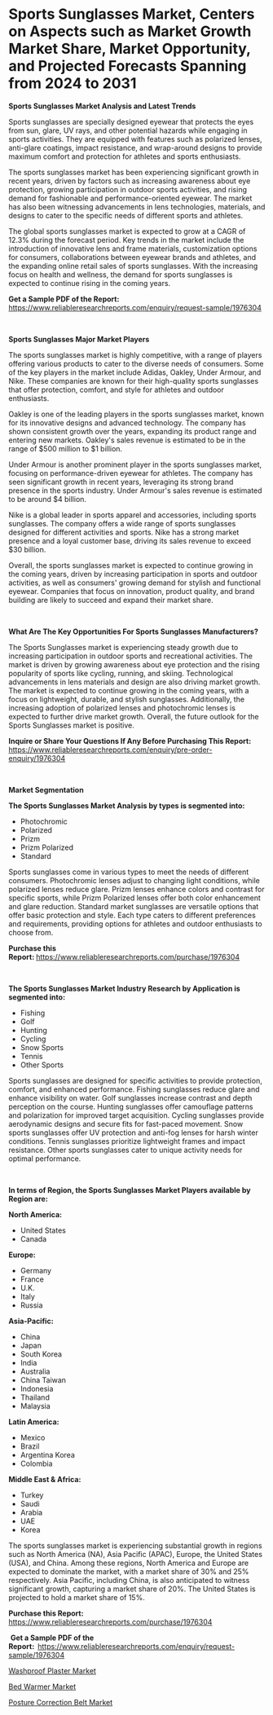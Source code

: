 <p><h1>Sports Sunglasses Market, Centers on Aspects such as Market Growth Market Share, Market Opportunity, and Projected Forecasts Spanning from 2024 to 2031</h1></p><p><strong>Sports Sunglasses Market Analysis and Latest Trends</strong></p>
<p><p>Sports sunglasses are specially designed eyewear that protects the eyes from sun, glare, UV rays, and other potential hazards while engaging in sports activities. They are equipped with features such as polarized lenses, anti-glare coatings, impact resistance, and wrap-around designs to provide maximum comfort and protection for athletes and sports enthusiasts.</p><p>The sports sunglasses market has been experiencing significant growth in recent years, driven by factors such as increasing awareness about eye protection, growing participation in outdoor sports activities, and rising demand for fashionable and performance-oriented eyewear. The market has also been witnessing advancements in lens technologies, materials, and designs to cater to the specific needs of different sports and athletes.</p><p>The global sports sunglasses market is expected to grow at a CAGR of 12.3% during the forecast period. Key trends in the market include the introduction of innovative lens and frame materials, customization options for consumers, collaborations between eyewear brands and athletes, and the expanding online retail sales of sports sunglasses. With the increasing focus on health and wellness, the demand for sports sunglasses is expected to continue rising in the coming years.</p></p>
<p><strong>Get a Sample PDF of the Report:&nbsp;</strong> <a href="https://www.reliableresearchreports.com/enquiry/request-sample/1976304">https://www.reliableresearchreports.com/enquiry/request-sample/1976304</a></p>
<p>&nbsp;</p>
<p><strong>Sports Sunglasses Major Market Players</strong></p>
<p><p>The sports sunglasses market is highly competitive, with a range of players offering various products to cater to the diverse needs of consumers. Some of the key players in the market include Adidas, Oakley, Under Armour, and Nike. These companies are known for their high-quality sports sunglasses that offer protection, comfort, and style for athletes and outdoor enthusiasts.</p><p>Oakley is one of the leading players in the sports sunglasses market, known for its innovative designs and advanced technology. The company has shown consistent growth over the years, expanding its product range and entering new markets. Oakley's sales revenue is estimated to be in the range of $500 million to $1 billion.</p><p>Under Armour is another prominent player in the sports sunglasses market, focusing on performance-driven eyewear for athletes. The company has seen significant growth in recent years, leveraging its strong brand presence in the sports industry. Under Armour's sales revenue is estimated to be around $4 billion.</p><p>Nike is a global leader in sports apparel and accessories, including sports sunglasses. The company offers a wide range of sports sunglasses designed for different activities and sports. Nike has a strong market presence and a loyal customer base, driving its sales revenue to exceed $30 billion.</p><p>Overall, the sports sunglasses market is expected to continue growing in the coming years, driven by increasing participation in sports and outdoor activities, as well as consumers' growing demand for stylish and functional eyewear. Companies that focus on innovation, product quality, and brand building are likely to succeed and expand their market share.</p></p>
<p>&nbsp;</p>
<p><strong>What Are The Key Opportunities For Sports Sunglasses Manufacturers?</strong></p>
<p><p>The Sports Sunglasses market is experiencing steady growth due to increasing participation in outdoor sports and recreational activities. The market is driven by growing awareness about eye protection and the rising popularity of sports like cycling, running, and skiing. Technological advancements in lens materials and design are also driving market growth. The market is expected to continue growing in the coming years, with a focus on lightweight, durable, and stylish sunglasses. Additionally, the increasing adoption of polarized lenses and photochromic lenses is expected to further drive market growth. Overall, the future outlook for the Sports Sunglasses market is positive.</p></p>
<p><strong>Inquire or Share Your Questions If Any Before Purchasing This Report:</strong> <a href="https://www.reliableresearchreports.com/enquiry/pre-order-enquiry/1976304">https://www.reliableresearchreports.com/enquiry/pre-order-enquiry/1976304</a></p>
<p>&nbsp;</p>
<p><strong>Market Segmentation</strong></p>
<p><strong>The Sports Sunglasses Market Analysis by types is segmented into:</strong></p>
<p><ul><li>Photochromic</li><li>Polarized</li><li>Prizm</li><li>Prizm Polarized</li><li>Standard</li></ul></p>
<p><p>Sports sunglasses come in various types to meet the needs of different consumers. Photochromic lenses adjust to changing light conditions, while polarized lenses reduce glare. Prizm lenses enhance colors and contrast for specific sports, while Prizm Polarized lenses offer both color enhancement and glare reduction. Standard market sunglasses are versatile options that offer basic protection and style. Each type caters to different preferences and requirements, providing options for athletes and outdoor enthusiasts to choose from.</p></p>
<p><strong>Purchase this Report:&nbsp;</strong><a href="https://www.reliableresearchreports.com/purchase/1976304">https://www.reliableresearchreports.com/purchase/1976304</a></p>
<p>&nbsp;</p>
<p><strong>The Sports Sunglasses Market Industry Research by Application is segmented into:</strong></p>
<p><ul><li>Fishing</li><li>Golf</li><li>Hunting</li><li>Cycling</li><li>Snow Sports</li><li>Tennis</li><li>Other Sports</li></ul></p>
<p><p>Sports sunglasses are designed for specific activities to provide protection, comfort, and enhanced performance. Fishing sunglasses reduce glare and enhance visibility on water. Golf sunglasses increase contrast and depth perception on the course. Hunting sunglasses offer camouflage patterns and polarization for improved target acquisition. Cycling sunglasses provide aerodynamic designs and secure fits for fast-paced movement. Snow sports sunglasses offer UV protection and anti-fog lenses for harsh winter conditions. Tennis sunglasses prioritize lightweight frames and impact resistance. Other sports sunglasses cater to unique activity needs for optimal performance.</p></p>
<p>&nbsp;</p>
<p><strong>In terms of Region, the Sports Sunglasses Market Players available by Region are:</strong></p>
<p>
    <p> <strong> North America: </strong>
        <ul>
            <li>United States</li>
            <li>Canada</li>
        </ul>
        </p> 
    <p> <strong> Europe: </strong>
        <ul>
            <li>Germany</li>
            <li>France</li>
            <li>U.K.</li>
            <li>Italy</li>
            <li>Russia</li>
        </ul>
        </p> 
    <p> <strong> Asia-Pacific: </strong>
        <ul>
            <li>China</li>
            <li>Japan</li>
            <li>South Korea</li>
            <li>India</li>
            <li>Australia</li>
            <li>China Taiwan</li>
            <li>Indonesia</li>
            <li>Thailand</li>
            <li>Malaysia</li>
        </ul>
        </p> 
    <p> <strong> Latin America: </strong>
        <ul>
            <li>Mexico</li>
            <li>Brazil</li>
            <li>Argentina Korea</li>
            <li>Colombia</li>
        </ul>
        </p> 
    <p> <strong> Middle East & Africa: </strong>
        <ul>
            <li>Turkey</li>
            <li>Saudi</li>
            <li>Arabia</li>
            <li>UAE</li>
            <li>Korea</li>
        </ul>
    </p>
    </p>
<p><p>The sports sunglasses market is experiencing substantial growth in regions such as North America (NA), Asia Pacific (APAC), Europe, the United States (USA), and China. Among these regions, North America and Europe are expected to dominate the market, with a market share of 30% and 25% respectively. Asia Pacific, including China, is also anticipated to witness significant growth, capturing a market share of 20%. The United States is projected to hold a market share of 15%.</p></p>
<p><strong>Purchase this Report: </strong><a href="https://www.reliableresearchreports.com/purchase/1976304">https://www.reliableresearchreports.com/purchase/1976304</a></p>
<p>&nbsp;<strong>Get a Sample PDF of the Report:&nbsp;&nbsp;</strong><a href="https://www.reliableresearchreports.com/enquiry/request-sample/1976304">https://www.reliableresearchreports.com/enquiry/request-sample/1976304</a></p>
<p><strong></strong></p>
<p><p><a href="https://github.com/mauripalmi/Market-Research-Report-List-2/blob/main/washproof-plaster-market.md">Washproof Plaster Market</a></p><p><a href="https://github.com/nicoletavirag/Market-Research-Report-List-2/blob/main/bed-warmer-market.md">Bed Warmer Market</a></p><p><a href="https://github.com/redneck06/Market-Research-Report-List-2/blob/main/posture-correction-belt-market.md">Posture Correction Belt Market</a></p></p>